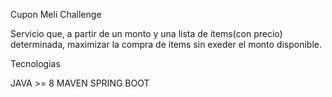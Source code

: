 Cupon Meli Challenge

Servicio que, a partir de un monto y una lista de items(con precio) determinada, maximizar la compra de items sin exeder el monto disponible.

Tecnologias

JAVA >= 8
MAVEN
SPRING BOOT
